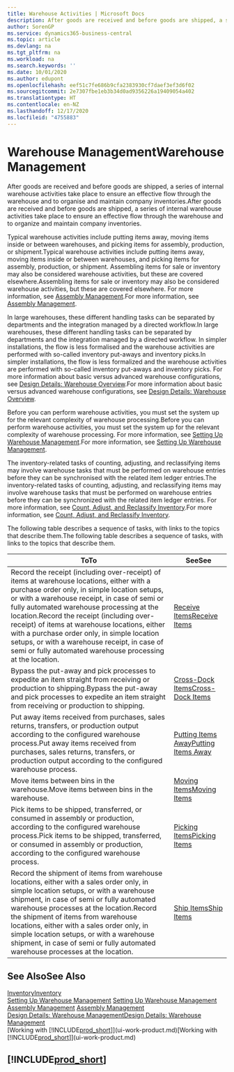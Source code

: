 ```yaml
---
title: Warehouse Activities | Microsoft Docs
description: After goods are received and before goods are shipped, a series of internal warehouse activities take place to ensure an effective flow through the warehouse and to organise and maintain company inventories.
author: SorenGP
ms.service: dynamics365-business-central
ms.topic: article
ms.devlang: na
ms.tgt_pltfrm: na
ms.workload: na
ms.search.keywords: ''
ms.date: 10/01/2020
ms.author: edupont
ms.openlocfilehash: eef51c7fe686b9cfa2383930cf7daef3ef3d6f02
ms.sourcegitcommit: 2e7307fbe1eb3b34d0ad9356226a19409054a402
ms.translationtype: HT
ms.contentlocale: en-NZ
ms.lasthandoff: 12/17/2020
ms.locfileid: "4755883"
---
```

# <a name="warehouse-management"></a><span data-ttu-id="3c041-103">Warehouse Management</span><span class="sxs-lookup"><span data-stu-id="3c041-103">Warehouse Management</span></span>
<span data-ttu-id="3c041-104">After goods are received and before goods are shipped, a series of internal warehouse activities take place to ensure an effective flow through the warehouse and to organise and maintain company inventories.</span><span class="sxs-lookup"><span data-stu-id="3c041-104">After goods are received and before goods are shipped, a series of internal warehouse activities take place to ensure an effective flow through the warehouse and to organize and maintain company inventories.</span></span>

<span data-ttu-id="3c041-105">Typical warehouse activities include putting items away, moving items inside or between warehouses, and picking items for assembly, production, or shipment.</span><span class="sxs-lookup"><span data-stu-id="3c041-105">Typical warehouse activities include putting items away, moving items inside or between warehouses, and picking items for assembly, production, or shipment.</span></span> <span data-ttu-id="3c041-106">Assembling items for sale or inventory may also be considered warehouse activities, but these are covered elsewhere.</span><span class="sxs-lookup"><span data-stu-id="3c041-106">Assembling items for sale or inventory may also be considered warehouse activities, but these are covered elsewhere.</span></span> <span data-ttu-id="3c041-107">For more information, see [Assembly Management](assembly-assemble-items.md).</span><span class="sxs-lookup"><span data-stu-id="3c041-107">For more information, see [Assembly Management](assembly-assemble-items.md).</span></span>  

<span data-ttu-id="3c041-108">In large warehouses, these different handling tasks can be separated by departments and the integration managed by a directed workflow.</span><span class="sxs-lookup"><span data-stu-id="3c041-108">In large warehouses, these different handling tasks can be separated by departments and the integration managed by a directed workflow.</span></span> <span data-ttu-id="3c041-109">In simpler installations, the flow is less formalised and the warehouse activities are performed with so-called inventory put-aways and inventory picks.</span><span class="sxs-lookup"><span data-stu-id="3c041-109">In simpler installations, the flow is less formalized and the warehouse activities are performed with so-called inventory put-aways and inventory picks.</span></span> <span data-ttu-id="3c041-110">For more information about basic versus advanced warehouse configurations, see [Design Details: Warehouse Overview](design-details-warehouse-overview.md).</span><span class="sxs-lookup"><span data-stu-id="3c041-110">For more information about basic versus advanced warehouse configurations, see [Design Details: Warehouse Overview](design-details-warehouse-overview.md).</span></span>

<span data-ttu-id="3c041-111">Before you can perform warehouse activities, you must set the system up for the relevant complexity of warehouse processing.</span><span class="sxs-lookup"><span data-stu-id="3c041-111">Before you can perform warehouse activities, you must set the system up for the relevant complexity of warehouse processing.</span></span> <span data-ttu-id="3c041-112">For more information, see [Setting Up Warehouse Management](warehouse-setup-warehouse.md).</span><span class="sxs-lookup"><span data-stu-id="3c041-112">For more information, see [Setting Up Warehouse Management](warehouse-setup-warehouse.md).</span></span>

<span data-ttu-id="3c041-113">The inventory-related tasks of counting, adjusting, and reclassifying items may involve warehouse tasks that must be performed on warehouse entries before they can be synchronised with the related item ledger entries.</span><span class="sxs-lookup"><span data-stu-id="3c041-113">The inventory-related tasks of counting, adjusting, and reclassifying items may involve warehouse tasks that must be performed on warehouse entries before they can be synchronized with the related item ledger entries.</span></span> <span data-ttu-id="3c041-114">For more information, see [Count, Adjust, and Reclassify Inventory](inventory-how-count-adjust-reclassify.md).</span><span class="sxs-lookup"><span data-stu-id="3c041-114">For more information, see [Count, Adjust, and Reclassify Inventory](inventory-how-count-adjust-reclassify.md).</span></span>

 <span data-ttu-id="3c041-115">The following table describes a sequence of tasks, with links to the topics that describe them.</span><span class="sxs-lookup"><span data-stu-id="3c041-115">The following table describes a sequence of tasks, with links to the topics that describe them.</span></span>   

|<span data-ttu-id="3c041-116">**To**</span><span class="sxs-lookup"><span data-stu-id="3c041-116">**To**</span></span>|<span data-ttu-id="3c041-117">**See**</span><span class="sxs-lookup"><span data-stu-id="3c041-117">**See**</span></span>|  
|------------|-------------|  
|<span data-ttu-id="3c041-118">Record the receipt (including over-receipt) of items at warehouse locations, either with a purchase order only, in simple location setups, or with a warehouse receipt, in case of semi or fully automated warehouse processing at the location.</span><span class="sxs-lookup"><span data-stu-id="3c041-118">Record the receipt (including over-receipt) of items at warehouse locations, either with a purchase order only, in simple location setups, or with a warehouse receipt, in case of semi or fully automated warehouse processing at the location.</span></span>|[<span data-ttu-id="3c041-119">Receive Items</span><span class="sxs-lookup"><span data-stu-id="3c041-119">Receive Items</span></span>](warehouse-how-receive-items.md)|
|<span data-ttu-id="3c041-120">Bypass the put-away and pick processes to expedite an item straight from receiving or production to shipping.</span><span class="sxs-lookup"><span data-stu-id="3c041-120">Bypass the put-away and pick processes to expedite an item straight from receiving or production to shipping.</span></span>|[<span data-ttu-id="3c041-121">Cross-Dock Items</span><span class="sxs-lookup"><span data-stu-id="3c041-121">Cross-Dock Items</span></span>](warehouse-how-to-cross-dock-items.md)|    
|<span data-ttu-id="3c041-122">Put away items received from purchases, sales returns, transfers, or production output according to the configured warehouse process.</span><span class="sxs-lookup"><span data-stu-id="3c041-122">Put away items received from purchases, sales returns, transfers, or production output according to the configured warehouse process.</span></span>|[<span data-ttu-id="3c041-123">Putting Items Away</span><span class="sxs-lookup"><span data-stu-id="3c041-123">Putting Items Away</span></span>](warehouse-put-away-items.md)|
|<span data-ttu-id="3c041-124">Move items between bins in the warehouse.</span><span class="sxs-lookup"><span data-stu-id="3c041-124">Move items between bins in the warehouse.</span></span>|[<span data-ttu-id="3c041-125">Moving Items</span><span class="sxs-lookup"><span data-stu-id="3c041-125">Moving Items</span></span>](warehouse-move-items.md)|
|<span data-ttu-id="3c041-126">Pick items to be shipped, transferred, or consumed in assembly or production, according to the configured warehouse process.</span><span class="sxs-lookup"><span data-stu-id="3c041-126">Pick items to be shipped, transferred, or consumed in assembly or production, according to the configured warehouse process.</span></span>|[<span data-ttu-id="3c041-127">Picking Items</span><span class="sxs-lookup"><span data-stu-id="3c041-127">Picking Items</span></span>](warehouse-pick-items.md)|
|<span data-ttu-id="3c041-128">Record the shipment of items from warehouse locations, either with a sales order only, in simple location setups, or with a warehouse shipment, in case of semi or fully automated warehouse processes at the location.</span><span class="sxs-lookup"><span data-stu-id="3c041-128">Record the shipment of items from warehouse locations, either with a sales order only, in simple location setups, or with a warehouse shipment, in case of semi or fully automated warehouse processes at the location.</span></span>|[<span data-ttu-id="3c041-129">Ship Items</span><span class="sxs-lookup"><span data-stu-id="3c041-129">Ship Items</span></span>](warehouse-how-ship-items.md)|  

## <a name="see-also"></a><span data-ttu-id="3c041-130">See Also</span><span class="sxs-lookup"><span data-stu-id="3c041-130">See Also</span></span>  
[<span data-ttu-id="3c041-131">Inventory</span><span class="sxs-lookup"><span data-stu-id="3c041-131">Inventory</span></span>](inventory-manage-inventory.md)  
<span data-ttu-id="3c041-132">[Setting Up Warehouse Management](warehouse-setup-warehouse.md)   </span><span class="sxs-lookup"><span data-stu-id="3c041-132">[Setting Up Warehouse Management](warehouse-setup-warehouse.md)   </span></span>  
<span data-ttu-id="3c041-133">[Assembly Management](assembly-assemble-items.md)  </span><span class="sxs-lookup"><span data-stu-id="3c041-133">[Assembly Management](assembly-assemble-items.md)  </span></span>  
[<span data-ttu-id="3c041-134">Design Details: Warehouse Management</span><span class="sxs-lookup"><span data-stu-id="3c041-134">Design Details: Warehouse Management</span></span>](design-details-warehouse-management.md)  
<span data-ttu-id="3c041-135">[Working with [!INCLUDE[prod_short](includes/prod_short.md)]](ui-work-product.md)</span><span class="sxs-lookup"><span data-stu-id="3c041-135">[Working with [!INCLUDE[prod_short](includes/prod_short.md)]](ui-work-product.md)</span></span>  

## [!INCLUDE[prod_short](includes/free_trial_md.md)]  
